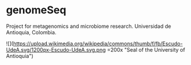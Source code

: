 # genomeSeq
Project for metagenomics and microbiome research. Universidad de Antioquia, Colombia.

![](https://upload.wikimedia.org/wikipedia/commons/thumb/f/fb/Escudo-UdeA.svg/1200px-Escudo-UdeA.svg.png =200x "Seal of the University of Antioquia")
